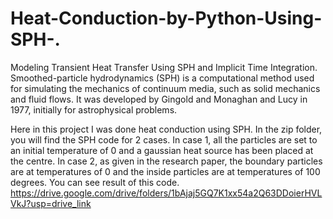 # Heat-Conduction-by-Python-Using-SPH-.
Modeling Transient Heat Transfer Using SPH and Implicit Time Integration.
Smoothed-particle hydrodynamics (SPH) is a computational method used for simulating the mechanics of continuum media, such as solid mechanics and fluid flows. 
It was developed by Gingold and Monaghan and Lucy in 1977, initially for astrophysical problems.

Here in this project I was done  heat conduction using SPH. In the zip folder, you will find the SPH code for 2 cases. 
In case 1, all the particles are set to an initial temperature of 0 and a gaussian heat source has been placed at the centre. 
In case 2, as given in the research paper, the boundary particles are at temperatures of 0 and the inside particles are at temperatures of 100 degrees. 
You can see result of this code.
https://drive.google.com/drive/folders/1bAjaj5GQ7K1xx54a2Q63DDoierHVLVkJ?usp=drive_link
